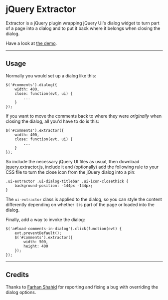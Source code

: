 # jQuery Extractor

Extractor is a jQuery plugin wrapping jQuery UI's dialog widget to turn part
of a page into a dialog and to put it back where it belongs when closing the
dialog.

Have a look at [the demo](http://roam.be/lab/extractor/).

* * *

## Usage

Normally you would set up a dialog like this:

    $('#comments').dialog({
        width: 400,
        close: function(evt, ui) {
            ...
        }
    });

If you want to move the comments back to where they were *originally* when
closing the dialog, all you'd have to do is this:

    $('#comments').extractor({
        width: 400,
        close: function(evt, ui) {
            ...
        }
    });

So include the necessary jQuery UI files as usual, then download
jquery.extractor.js, include it and (optionally) add the following rule to your
CSS file to turn the close icon from the jQuery dialog into a pin:

    .ui-extractor .ui-dialog-titlebar .ui-icon-closethick {
        background-position: -144px -144px;
    }

The `ui-extractor` class is applied to the dialog, so you can style the content
differently depending on whether it is part of the page or loaded into the
dialog.

Finally, add a way to invoke the dialog:

    $('a#load-comments-in-dialog').click(function(evt) {
        evt.preventDefault();
        $('#comments').extractor({
            width: 500,
            height: 400
        });
    });

* * *

## Credits
Thanks to [Farhan Shahid](https://plus.google.com/116313504051156157687) for
reporting and fixing a bug with overriding the dialog options.